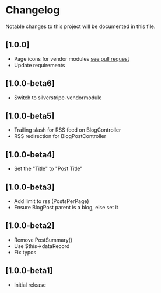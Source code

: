 # Changelog

Notable changes to this project will be documented in this file.

## [1.0.0]

- Page icons for vendor modules [see pull request](https://github.com/silverstripe/silverstripe-cms/pull/1996)
- Update requirements


## [1.0.0-beta6]

- Switch to silverstripe-vendormodule


## [1.0.0-beta5]

- Trailing slash for RSS feed on BlogController
- RSS redirection for BlogPostController


## [1.0.0-beta4]

- Set the "Title" to "Post Title"


## [1.0.0-beta3]

- Add limit to rss (PostsPerPage)
- Ensure BlogPost parent is a blog, else set it


## [1.0.0-beta2]

- Remove PostSummary()
- Use $this->dataRecord
- Fix typos


## [1.0.0-beta1]

- Initial release
